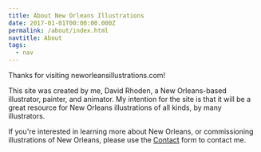```yaml
---
title: About New Orleans Illustrations
date: 2017-01-01T00:00:00.000Z
permalink: /about/index.html
navtitle: About
tags:
  - nav
---
```

Thanks for visiting neworleansillustrations.com!

This site was created by me, David Rhoden, a New Orleans-based illustrator, painter, and animator. My intention for the site is that it will be a great resource for New Orleans illustrations of all kinds, by many illustrators.

If you're interested in learning more about New Orleans, or commissioning illustrations of New Orleans, please use the [Contact](neworleansillustration.com/contact) form to contact me.

